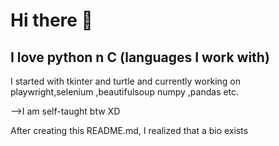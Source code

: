 # Hi there 👋
## I love python n C (languages I work with)
I started with tkinter and turtle and currently working on playwright,selenium ,beautifulsoup numpy ,pandas etc.

-->I am self-taught btw XD

After creating this README.md, I realized that a bio exists
